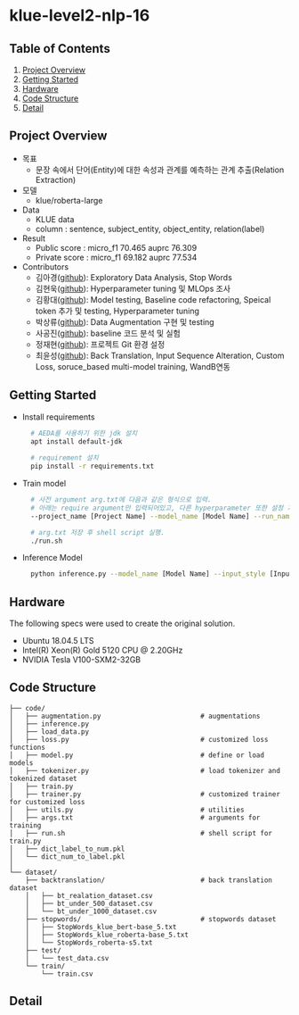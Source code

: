 # klue-level2-nlp-16

## Table of Contents
  1. [Project Overview](#Project-Overview)
  2. [Getting Started](#Getting-Started)
  3. [Hardware](#Hardware)
  3. [Code Structure](#Code-Structure)
  4. [Detail](#Detail)

## Project Overview
  * 목표
    - 문장 속에서 단어(Entity)에 대한 속성과 관계를 예측하는 관계 추출(Relation Extraction)
  * 모델
    - klue/roberta-large 
  * Data
    - KLUE data
    - column : sentence, subject_entity, object_entity, relation(label)
  * Result
    - Public score : micro_f1 70.465 auprc 76.309
    - Private score : micro_f1 69.182 auprc 77.534 
  * Contributors
    * 김아경([github](https://github.com/EP000)): Exploratory Data Analysis, Stop Words
    * 김현욱([github](https://github.com/powerwook)): Hyperparameter tuning 및 MLOps 조사
    * 김황대([github](https://github.com/kimhwangdae)): Model testing, Baseline code refactoring, Speical token 추가 및 testing, Hyperparameter tuning
    * 박상류([github](https://github.com/psrpsj)): Data Augmentation 구현 및 testing
    * 사공진([github](https://github.com/tkrhdwls)): baseline 코드 분석 및 실험
    * 정재현([github](https://github.com/JHyunJung)): 프로젝트 Git 환경 설정
    * 최윤성([github](https://github.com/choi-yunsung)): Back Translation, Input Sequence Alteration, Custom Loss, soruce_based multi-model training, WandB연동

## Getting Started
  * Install requirements
    ``` bash
      # AEDA를 사용하기 위한 jdk 설치
      apt install default-jdk
      
      # requirement 설치
      pip install -r requirements.txt 
    ```
  * Train model
    ``` bash
      # 사전 argument arg.txt에 다음과 같은 형식으로 입력.
      # 아래는 require argument만 입력되어있고, 다른 hyperparameter 또한 설정 가능.
      --project_name [Project Name] --model_name [Model Name] --run_name [Run Name] --input_style [Input style(baseline, relation_token, daum)]

      # arg.txt 저장 후 shell script 실행.
      ./run.sh
    ```
  * Inference Model
    ```bash
      python inference.py --model_name [Model Name] --input_style [Input style(baseline, relation_token, daum)]
    ```
## Hardware
The following specs were used to create the original solution.
- Ubuntu 18.04.5 LTS
- Intel(R) Xeon(R) Gold 5120 CPU @ 2.20GHz
- NVIDIA Tesla V100-SXM2-32GB

## Code Structure
```text
├── code/                   
│   ├── augmentation.py                         # augmentations
│   ├── inference.py
│   ├── load_data.py
│   ├── loss.py                                 # customized loss functions
│   ├── model.py                                # define or load models
│   ├── tokenizer.py                            # load tokenizer and tokenized dataset
│   ├── train.py                    
│   ├── trainer.py                              # customized trainer for customized loss
│   ├── utils.py                                # utilities
│   ├── args.txt                                # arguments for training
│   ├── run.sh                                  # shell script for train.py
│   ├── dict_label_to_num.pkl
│   └── dict_num_to_label.pkl
│
└── dataset/                     
    ├── backtranslation/                        # back translation dataset
    │   ├── bt_realation_dataset.csv
    │   ├── bt_under_500_dataset.csv
    │   └── bt_under_1000_dataset.csv
    ├── stopwords/                              # stopwords dataset
    │   ├── StopWords_klue_bert-base_5.txt
    │   ├── StopWords_klue_roberta-base_5.txt
    │   └── StopWords_roberta-s5.txt
    ├── test/
    │   └── test_data.csv
    └── train/
        └── train.csv
```
## Detail


